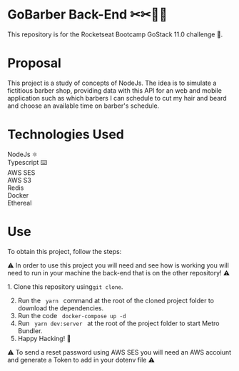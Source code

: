 # GoBarber Back-End ✂✂🧔🏻

This repository is for the Rocketseat Bootcamp GoStack 11.0 challenge 🚀.

# Proposal

This project is a study of concepts of NodeJs.
The idea is to simulate a fictitious barber shop, providing data with this API for an web and mobile application such as which barbers I can schedule to cut my hair and beard and choose an available time on barber's schedule.

# Technologies Used

NodeJs ⚛️ <br />
Typescript ⌨️ <br />
AWS SES <br />
AWS S3 <br />
Redis <br />
Docker <br />
Ethereal

# Use

To obtain this project, follow the steps:

⚠️ In order to use this project you will need and see how is working you will need to run in your machine the back-end that is on the other repository! ⚠️

1. Clone this repository using<code>git clone</code>.

2. Run the <code> yarn </code> command at the root of the cloned project folder to download the dependencies.
3. Run the code <code> docker-compose up -d</code>
4. Run <code> yarn dev:server </code> at the root of the project folder to start Metro Bundler.
5. Happy Hacking! 🚀

⚠️ To send a reset password using AWS SES you will need an AWS accoiunt and generate a Token to add in your dotenv file ⚠️
